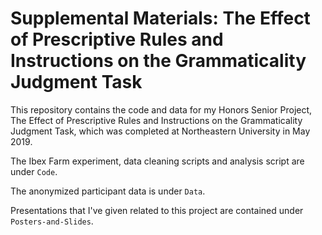 # Supplemental Materials: The Effect of Prescriptive Rules and Instructions on the Grammaticality Judgment Task
This repository contains the code and data for my Honors Senior Project, The Effect of Prescriptive Rules and Instructions on the Grammaticality Judgment Task, which was completed at Northeastern University in May 2019.

The Ibex Farm experiment, data cleaning scripts and analysis script are under `Code`.

The anonymized participant data is under `Data`.

Presentations that I've given related to this project are contained under `Posters-and-Slides`.
